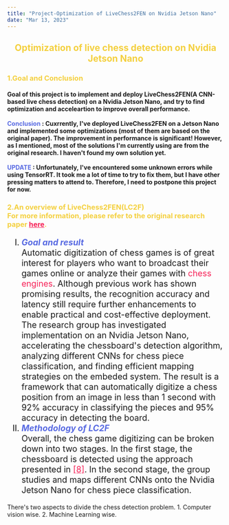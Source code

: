 ```yaml
---
title: "Project-Optimization of LiveChess2FEN on Nvidia Jetson Nano"
date: "Mar 13, 2023"
---
```

<div>

  <style>
    /* Neon colors */
    :root {
      --neon-yellow: #f4d03f;
      --neon-pink: #f62459;
      --neon-blue: #0dc9f7;
      --neon-green: #39ff14;
      --neon-purple: #586AE2;
    }
  </style>

  <h2 style="color: var(--neon-yellow); text-align: center;"><b>Optimization of live chess detection on Nvidia Jetson Nano</b></h2>
  
  <h3 style="color: var(--neon-yellow);"><b>1.Goal and Conclusion</b></h3>
  <h4>
      Goal of this project is to implement and deploy LiveChess2FEN(A CNN-based live chess detection) on a Nvidia Jetson Nano, and try to find optimization and acceleartion to improve overall performance.<br><br>
      <span style="color: var(--neon-purple);">Conclusion</span> : Cuxrrently, I've deployed LiveChess2FEN on a Jetson Nano and implemented some optimizations (most of them are based on the original paper). The improvement in performance is significant! However, as I mentioned, most of the solutions I'm currently using are from the original research. I haven't found my own solution yet.<br><br>
      <span style="color: var(--neon-purple);">UPDATE </span>: Unfortunately, I've encountered some unknown errors while using TensorRT. It took me a lot of time to try to fix them, but I have other pressing matters to attend to. Therefore, I need to postpone this project for now.
  </h4>
  <h3 style="color: var(--neon-yellow);"><b>2.An overview of LiveChess2FEN(LC2F)<br>For more information, please refer to the original research paper <a style="color: var(--neon-pink);" href="https://arxiv.org/abs/2012.06858">here</a>.</b></h3>
  <ol style="font-size: 19.5px;" type="I">
    <li>
      <b><i><span style="color: var(--neon-purple);">Goal and result</span></i></b><br>
      Automatic digitization of chess games is of great interest for players who want to broadcast their games online or analyze their games with <span style="color: var(--neon-pink);">chess engines</span>.
      Although previous work has shown promising results, the recognition accuracy and latency still require further enhancements to enable practical and cost-effective deployment.
      The research group has investigated implementation on an Nvidia Jetson Nano, accelerating the chessboard's detection algorithm, analyzing different CNNs for chess piece classification, and finding efficient mapping strategies on the embeded system.
      The result is a framework that can automatically digitize a chess position from an image in less than 1 second with 92% accuracy in classifying the pieces and 95% accuracy in detecting the board.
    </li>
    <li>
      <b><i><span style="color: var(--neon-purple);">Methodology of LC2F</span></i></b><br>
      Overall, the chess game digitizing can be broken down into two stages.
      In the first stage, the chessboard is detected using the approach presented in <a style="color: var(--neon-pink);" href="https://web.stanford.edu/class/ee368/Project_Spring_1415/Reports/Danner_Kafafy.pdf">[8]</a>. 
      In the second stage, the group studies and maps different CNNs onto the Nvidia Jetson Nano for chess piece classification.
    </li>
  </ol>
  There's two aspects to divide the chess detection problem.
  1. Computer vision wise.
  2. Machine Learning wise.
</div>
